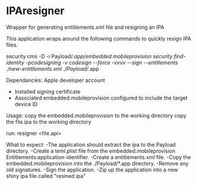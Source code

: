 # IPAresigner
Wrapper for generating entitlements.xml file and resigning an IPA 

This application wraps around the following commands to quickly resign IPA files.

security cms -D -i Payload/*.app/embedded.mobileprovision
security find-identity -pcodesigning -v
codesign --force -vvvv --sign <unique certificate ID> --entitlements ./new-entitlements.xml ./Payload/*.app

Dependancies:
Apple developer account
  - Installed signing certificate
  - Associated embedded.mobileprovision configured to include the target device ID

Usage: 
copy the embedded.mobileprovision to the working directory
copy the file.ipa to the working directory

run: resigner <file.api> 

What to expect:
-The application should extract the ipa to the Payload directory.
-Create a teml.plist file from the embedded.mobileprovision Entitlements:application-identifier.
-Create a entitlements.xml file.
-Copy the embedded.mobileprovision into the ./Payload/*.app directory.
-Remove any old signatures. 
-Sign the application.
-Zip up the application into a new shiny ipa file called "resined.ipa"
